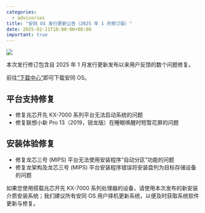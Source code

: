 ```yaml
---
categories:
  - advisories
title: "安同 OS 发行更新公告（2025 年 1 月修订版）"
date: 2025-02-11T18:00:00+08:00
important: true
---
```


![](/assets/news/aosc-os-2025-01-fix1-relnote.png)

本次发行修订包含自 2025 年 1 月发行更新发布以来用户反馈的数个问题修复。

前往[“下载中心”](https://aosc.io/download)即可下载安同 OS。

平台支持修复
---

- 修复兆芯开先 KX-7000 系列平台无法启动系统的问题
- 修复联想小新 Pro 13（2019，锐龙版）在睡眠唤醒时短暂花屏的问题

安装体验修复
---

- 修复龙芯三号 (MIPS) 平台无法使用安装程序“自动分区”功能的问题
- 修复龙架构及龙芯三号 (MIPS) 平台安装程序错误将安装盘列为目标存储设备的问题

如果您使用搭载兆芯开先 KX-7000 系列处理器的设备，请使用本次发布的新安装介质安装系统；我们建议所有安同 OS 用户择机更新系统，以便及时获取系统软件更新与修复。
